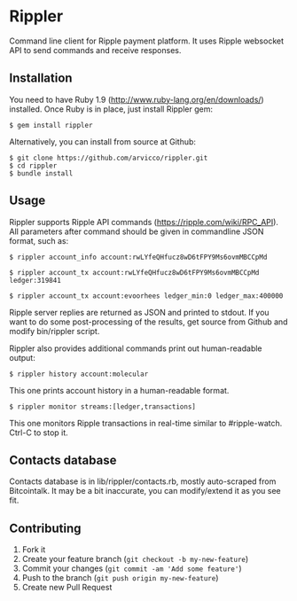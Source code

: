 # Rippler

Command line client for Ripple payment platform. It uses Ripple websocket API to send commands and receive responses.

## Installation

You need to have Ruby 1.9 (http://www.ruby-lang.org/en/downloads/) installed. Once Ruby is in place, just install Rippler gem:

    $ gem install rippler

Alternatively, you can install from source at Github:

    $ git clone https://github.com/arvicco/rippler.git
    $ cd rippler
    $ bundle install

## Usage

Rippler supports Ripple API commands (https://ripple.com/wiki/RPC_API). All parameters after command should be given in commandline JSON format, such as:

    $ rippler account_info account:rwLYfeQHfucz8wD6tFPY9Ms6ovmMBCCpMd

    $ rippler account_tx account:rwLYfeQHfucz8wD6tFPY9Ms6ovmMBCCpMd ledger:319841

    $ rippler account_tx account:evoorhees ledger_min:0 ledger_max:400000

Ripple server replies are returned as JSON and printed to stdout. If you want to do some post-processing of the results, get source from Github and modify bin/rippler script.

Rippler also provides additional commands print out human-readable output:

    $ rippler history account:molecular

This one prints account history in a human-readable format.

    $ rippler monitor streams:[ledger,transactions]

This one monitors Ripple transactions in real-time similar to #ripple-watch. Ctrl-C to stop it.

## Contacts database

Contacts database is in lib/rippler/contacts.rb, mostly auto-scraped from Bitcointalk. It may be a bit inaccurate, you can modify/extend it as you see fit.

## Contributing

1. Fork it
2. Create your feature branch (`git checkout -b my-new-feature`)
3. Commit your changes (`git commit -am 'Add some feature'`)
4. Push to the branch (`git push origin my-new-feature`)
5. Create new Pull Request

